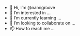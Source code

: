 - 👋 Hi, I’m @namigroove
- 👀 I’m interested in ...
- 🌱 I’m currently learning ...
- 💞️ I’m looking to collaborate on ...
- 📫 How to reach me ...

<!---
namigroove/namigroove is a ✨ special ✨ repository because its `README.md` (this file) appears on your GitHub profile.
You can click the Preview link to take a look at your changes.
--->
